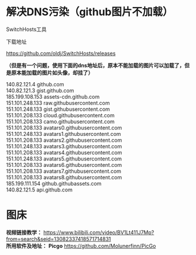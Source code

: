 # 解决DNS污染（github图片不加载）
SwitchHosts工具

下载地址 

https://github.com/oldj/SwitchHosts/releases

**（但是有一个问题，使用下面的dns地址后，原本不能加载的图片可以加载了，但是原本能加载的图片如头像，却挂了）**

140.82.121.4 github.com  
140.82.121.3 gist.github.com  
185.199.108.153 assets-cdn.github.com  
151.101.248.133 raw.githubusercontent.com  
151.101.248.133 gist.githubusercontent.com  
151.101.208.133 cloud.githubusercontent.com  
151.101.208.133 camo.githubusercontent.com  
151.101.208.133 avatars0.githubusercontent.com  
151.101.248.133 avatars1.githubusercontent.com  
151.101.208.133 avatars2.githubusercontent.com  
151.101.248.133 avatars3.githubusercontent.com  
151.101.208.133 avatars4.githubusercontent.com  
151.101.248.133 avatars5.githubusercontent.com  
151.101.208.133 avatars6.githubusercontent.com  
151.101.208.133 avatars7.githubusercontent.com  
151.101.208.133 avatars8.githubusercontent.com  
185.199.111.154 github.githubassets.com  
140.82.121.5 api.github.com  

# 图床
**视频链接教学：** https://www.bilibili.com/video/BV1Lt411J7Mp?from=search&seid=13082337418571714831  
**所用软件及地址：** **Picgo** https://github.com/Molunerfinn/PicGo
 
